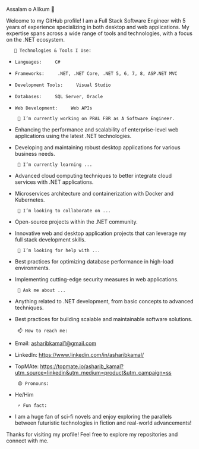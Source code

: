 Assalam o Alikum 👋

Welcome to my GitHub profile! I am a Full Stack Software Engineer with 5 years of experience specializing in both desktop and web applications. My expertise spans across a wide range of tools and technologies, with a focus on the .NET ecosystem.

       🔧 Technologies & Tools I Use:
-     Languages:     C#  
-     Frameworks:     .NET, .NET Core, .NET 5, 6, 7, 8, ASP.NET MVC
-     Development Tools:     Visual Studio
-     Databases:     SQL Server, Oracle
-     Web Development:     Web APIs

       🔭 I’m currently working on PRAL FBR as A Software Engineer.
- Enhancing the performance and scalability of enterprise-level web applications using the latest .NET technologies.
- Developing and maintaining robust desktop applications for various business needs.

       🌱 I’m currently learning ...
- Advanced cloud computing techniques to better integrate cloud services with .NET applications.
- Microservices architecture and containerization with Docker and Kubernetes.

       👯 I’m looking to collaborate on ...
- Open-source projects within the .NET community.
- Innovative web and desktop application projects that can leverage my full stack development skills.

       🤔 I’m looking for help with ...
- Best practices for optimizing database performance in high-load environments.
- Implementing cutting-edge security measures in web applications.

       💬 Ask me about ...
- Anything related to .NET development, from basic concepts to advanced techniques.
- Best practices for building scalable and maintainable software solutions.

       📫 How to reach me:
- Email: asharibkamal1@gmail.com
- LinkedIn: https://www.linkedin.com/in/asharibkamal/
- TopMAte: https://topmate.io/asharib_kamal?utm_source=linkedin&utm_medium=product&utm_campaign=ss

       😄 Pronouns:
- He/Him

       ⚡ Fun fact:
- I am a huge fan of sci-fi novels and enjoy exploring the parallels between futuristic technologies in fiction and real-world advancements!

Thanks for visiting my profile! Feel free to explore my repositories and connect with me.
```
